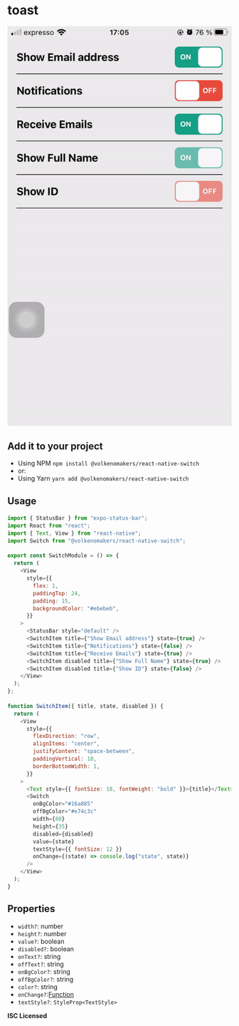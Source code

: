 # toast

![Single select](https://raw.githubusercontent.com/VolkenoMakers/react-native-switch/files/demo.gif)

## Add it to your project

- Using NPM
  `npm install @volkenomakers/react-native-switch`
- or:
- Using Yarn
  `yarn add @volkenomakers/react-native-switch`

## Usage

```javascript
import { StatusBar } from "expo-status-bar";
import React from "react";
import { Text, View } from "react-native";
import Switch from "@volkenomakers/react-native-switch";

export const SwitchModule = () => {
  return (
    <View
      style={{
        flex: 1,
        paddingTop: 24,
        padding: 15,
        backgroundColor: "#ebebeb",
      }}
    >
      <StatusBar style="default" />
      <SwitchItem title={"Show Email address"} state={true} />
      <SwitchItem title={"Notifications"} state={false} />
      <SwitchItem title={"Receive Emails"} state={true} />
      <SwitchItem disabled title={"Show Full Name"} state={true} />
      <SwitchItem disabled title={"Show ID"} state={false} />
    </View>
  );
};

function SwitchItem({ title, state, disabled }) {
  return (
    <View
      style={{
        flexDirection: "row",
        alignItems: "center",
        justifyContent: "space-between",
        paddingVertical: 10,
        borderBottomWidth: 1,
      }}
    >
      <Text style={{ fontSize: 18, fontWeight: "bold" }}>{title}</Text>
      <Switch
        onBgColor="#16a085"
        offBgColor="#e74c3c"
        width={80}
        height={35}
        disabled={disabled}
        value={state}
        textStyle={{ fontSize: 12 }}
        onChange={(state) => console.log("state", state)}
      />
    </View>
  );
}
```

## Properties

- `width?`: number
- `height?`: number
- `value?`: boolean
- `disabled?`: boolean
- `onText?`: string
- `offText?`: string
- `onBgColor?`: string
- `offBgColor?`: string
- `color?`: string
- `onChange?`:[Function]()
- `textStyle?`: `StyleProp<TextStyle>`

**ISC Licensed**
